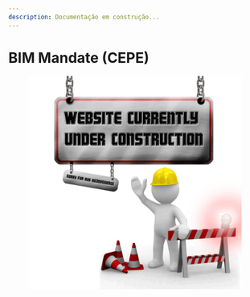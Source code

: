 ```yaml
---
description: Documentação em construção...
---
```


# BIM Mandate (CEPE)

<figure><img src="../.gitbook/assets/image (3).png" alt=""><figcaption></figcaption></figure>
